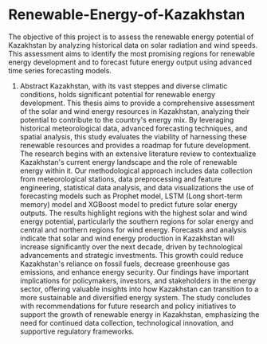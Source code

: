 # Renewable-Energy-of-Kazakhstan
The objective of this project is to assess the renewable energy potential of Kazakhstan by analyzing historical data on solar radiation and wind speeds. This assessment aims to identify the most promising regions for renewable energy development and to forecast future energy output using advanced time series forecasting models.

1.	Abstract
Kazakhstan, with its vast steppes and diverse climatic conditions, holds significant potential for renewable energy development. This thesis aims to provide a comprehensive assessment of the solar and wind energy resources in Kazakhstan, analyzing their potential to contribute to the country's energy mix. By leveraging historical meteorological data, advanced forecasting techniques, and spatial analysis, this study evaluates the viability of harnessing these renewable resources and provides a roadmap for future development.
The research begins with an extensive literature review to contextualize Kazakhstan's current energy landscape and the role of renewable energy within it. Our methodological approach includes data collection from meteorological stations, data preprocessing and feature engineering, statistical data analysis, and data visualizations the use of forecasting models such as Prophet model, LSTM (Long short-term memory) model and XGBoost model to predict future solar energy outputs. The results highlight regions with the highest solar and wind energy potential, particularly the southern regions for solar energy and central and northern regions for wind energy.
Forecasts and analysis indicate that solar and wind energy production in Kazakhstan will increase significantly over the next decade, driven by technological advancements and strategic investments. This growth could reduce Kazakhstan's reliance on fossil fuels, decrease greenhouse gas emissions, and enhance energy security. Our findings have important implications for policymakers, investors, and stakeholders in the energy sector, offering valuable insights into how Kazakhstan can transition to a more sustainable and diversified energy system. The study concludes with recommendations for future research and policy initiatives to support the growth of renewable energy in Kazakhstan, emphasizing the need for continued data collection, technological innovation, and supportive regulatory frameworks.

